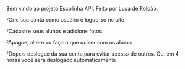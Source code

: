 Bem vindo ao projeto Escolinha API.
Feito por Luca de Roldão.

ºCrie sua conta como usuário e logue-se no site.

ºCadastre seus alunos e adicione fotos

ºApague, altere ou faça o que quiser com os alunos

ºDepois deslogue da sua conta para evitar acesso de outros. Ou, em 4 horas você será deslogado automaticamente